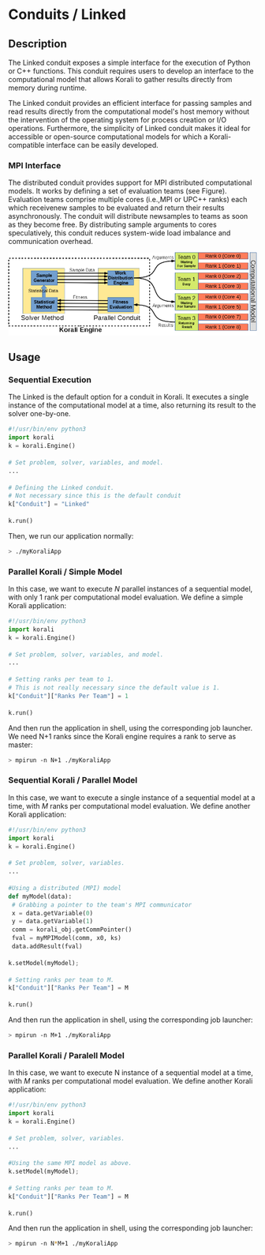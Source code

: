 # Conduits / Linked

## Description

The Linked conduit exposes a simple interface for the execution of Python or C++ functions. This conduit requires users to develop an interface to the computational model that allows Korali to gather results directly from memory during runtime. 

The Linked conduit provides an efficient interface for passing samples and read results directly from the computational model's host memory without the intervention of the operating system for process creation or I/O operations. Furthermore, the simplicity of Linked conduit makes it ideal for accessible or open-source computational models for which a Korali-compatible interface can be easily developed.

### MPI Interface

The distributed conduit provides support for MPI distributed computational models. It works by defining a set of evaluation teams (see Figure). Evaluation teams comprise multiple cores (i.e.,MPI or UPC++ ranks) each which receivenew samples to be evaluated and return their results asynchronously. The conduit will distribute newsamples to teams as soon as they become free. By distributing sample arguments to cores speculatively, this conduit reduces system-wide load imbalance and communication overhead.

![](distributedConduit.png)

## Usage

### Sequential Execution

The Linked is the default option for a conduit in Korali. It executes a single instance of the computational model at a time, also returning its result to the solver one-by-one.

```python
#!/usr/bin/env python3
import korali
k = korali.Engine()

# Set problem, solver, variables, and model.
...

# Defining the Linked conduit.
# Not necessary since this is the default conduit
k["Conduit"] = "Linked"

k.run()
```

Then, we run our application normally:

```bash
> ./myKoraliApp
```


### Parallel Korali / Simple Model

In this case, we want to execute *N* parallel instances of a sequential model, with only 1 rank per computational model evaluation. We define a simple Korali application:

```python
#!/usr/bin/env python3
import korali
k = korali.Engine()

# Set problem, solver, variables, and model.
...

# Setting ranks per team to 1.
# This is not really necessary since the default value is 1.
k["Conduit"]["Ranks Per Team"] = 1

k.run()
```

And then run the application in shell, using the corresponding job launcher. We need N+1 ranks since the Korali engine requires a rank to serve as master:

```bash
> mpirun -n N+1 ./myKoraliApp
```

### Sequential Korali / Parallel Model

In this case, we want to execute a single instance of a sequential model at a time, with *M* ranks per computational model evaluation. We define another Korali application:

```python
#!/usr/bin/env python3
import korali
k = korali.Engine()

# Set problem, solver, variables.
...

#Using a distributed (MPI) model
def myModel(data): 
 # Grabbing a pointer to the team's MPI communicator
 x = data.getVariable(0)
 y = data.getVariable(1)
 comm = korali_obj.getCommPointer()
 fval = myMPIModel(comm, x0, ks)
 data.addResult(fval)
 
k.setModel(myModel);

# Setting ranks per team to M.
k["Conduit"]["Ranks Per Team"] = M

k.run()
```

And then run the application in shell, using the corresponding job launcher:

```bash
> mpirun -n M+1 ./myKoraliApp
```

### Parallel Korali / Paralell Model

In this case, we want to execute N instance of a sequential model at a time, with *M* ranks per computational model evaluation. We define another Korali application:

```python
#!/usr/bin/env python3
import korali
k = korali.Engine()

# Set problem, solver, variables.
...

#Using the same MPI model as above.
k.setModel(myModel);

# Setting ranks per team to M.
k["Conduit"]["Ranks Per Team"] = M

k.run()
```

And then run the application in shell, using the corresponding job launcher:

```bash
> mpirun -n N*M+1 ./myKoraliApp
```
